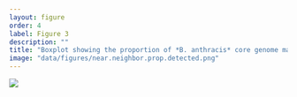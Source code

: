 ```yaml
---
layout: figure
order: 4
label: Figure 3
description: ""
title: "Boxplot showing the proportion of *B. anthracis* core genome markers detected for a collection of metagenomic samples containing *B. anthracis* at a variety of spike-in levels. These synthetic datasets were constructed on a background on 5M soil reads (SRR351473). Half of the datasets contain 150K reads (~10X sequencing depth) from a near neighbor (*B. thuringensis*), which does not impact the proportion of *B. anthracis* markers detected. "
image: "data/figures/near.neighbor.prop.detected.png"
---
```

<img src="{{ site.baseurl }}/data/figures/near.neighbor.prop.detected.png">

